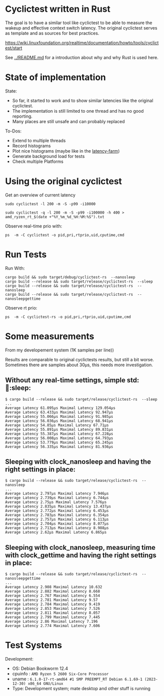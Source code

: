 
# Cyclictest written in Rust

The goal is to have a similar tool like cyclictest to be able to measure the
wakeup and effective context switch latency. The original cyclictest serves as
template and as sources for best practices.

https://wiki.linuxfoundation.org/realtime/documentation/howto/tools/cyclictest/start

See [../README.md](../README.md) for a introduction about why and why Rust
is used here.


# State of implementation

State:

* So far, it started to work and to show similar latencies like the original
cyclictest.
* The implementation is still limited to one thread and has no good reporting.
* Many places are still unsafe and can probably replaced

To-Dos:

* Extend to multiple threads
* Record histograms
* Plot nice histograms (maybe like in the
    [latency-farm](https://www.osadl.org/Create-a-latency-plot-from-cyclictest-hi.bash-script-for-latency-plot.0.html?&no_cache=1&sword_list[0]=script))
* Generate background load for tests
* Check multiple Platforms


# Using the original cyclictest

Get an overview of current latency

    sudo cyclictest -l 200 -m -S -p99 -i10000

    sudo cyclictest -q -l 200 -m -S -p99 -i100000 -h 400 > amd_ryzen_rt_$(date +"%Y_%m_%d_%H:%M:%S").txt

Observe real-time prio with:

    ps  -m -C cyclictest -o pid,pri,rtprio,uid,cputime,cmd


# Run Tests

Run With:

    cargo build && sudo target/debug/cyclictest-rs  --nanosleep
    cargo build --release && sudo target/release/cyclictest-rs  --sleep
    cargo build --release && sudo target/release/cyclictest-rs  --nanosleep
    cargo build --release && sudo target/release/cyclictest-rs  --nanosleepgettime

Observe rt prio:

    ps  -m -C cyclictest-rs -o pid,pri,rtprio,uid,cputime,cmd

# Some measurements

From my developement system (1K samples per line))

Results are comparable to original cyclictests results, but still a bit worse.
Sometimes there are samples about 30µs, this needs more investigation.

## Without any real-time settings, simple std::thread::sleep:

    $ cargo build --release && sudo target/release/cyclictest-rs  --sleep
    ...
    Average Latency 61.095µs Maximal Latency 129.054µs
    Average Latency 63.433µs Maximal Latency 92.947µs
    Average Latency 55.066µs Maximal Latency 91.985µs
    Average Latency 56.036µs Maximal Latency 68.941µs
    Average Latency 54.85µs Maximal Latency 67.71µs
    Average Latency 55.891µs Maximal Latency 89.831µs
    Average Latency 55.387µs Maximal Latency 67.228µs
    Average Latency 56.008µs Maximal Latency 64.793µs
    Average Latency 53.779µs Maximal Latency 65.245µs
    Average Latency 56.335µs Maximal Latency 81.936µs


## Sleeping with clock_nanosleep and having the right settings in place:

    $ cargo build --release && sudo target/release/cyclictest-rs  --nanosleep
    ...
    Average Latency 2.797µs Maximal Latency 7.946µs
    Average Latency 2.739µs Maximal Latency 6.744µs
    Average Latency 2.75µs Maximal Latency 7.576µs
    Average Latency 2.835µs Maximal Latency 13.437µs
    Average Latency 2.772µs Maximal Latency 6.453µs
    Average Latency 2.783µs Maximal Latency 6.354µs
    Average Latency 2.757µs Maximal Latency 6.113µs
    Average Latency 2.704µs Maximal Latency 8.077µs
    Average Latency 2.713µs Maximal Latency 8.988µs
    Average Latency 2.62µs Maximal Latency 6.865µs


## Sleeping with clock_nanosleep, measuring time with clock_gettime and having the right settings in place:

    $ cargo build --release && sudo target/release/cyclictest-rs  --nanosleepgettime
    ...
    Average Latency 2.908 Maximal Latency 10.632
    Average Latency 2.882 Maximal Latency 8.668
    Average Latency 2.767 Maximal Latency 6.554
    Average Latency 2.781 Maximal Latency 9.57
    Average Latency 2.784 Maximal Latency 9.419
    Average Latency 2.853 Maximal Latency 7.526
    Average Latency 2.811 Maximal Latency 8.057
    Average Latency 2.799 Maximal Latency 7.445
    Average Latency 2.86 Maximal Latency 7.196
    Average Latency 2.774 Maximal Latency 7.606


# Test Systems

Development:

* OS: Debian Bookworm 12.4
* cpuinfo : `AMD Ryzen 5 2600 Six-Core Processor`
* uname : `6.1.0-17-rt-amd64 #1 SMP PREEMPT_RT Debian 6.1.69-1 (2023-12-30) x86_64 GNU/Linux`
* Type: Development system; mate desktop and other stuff is running

